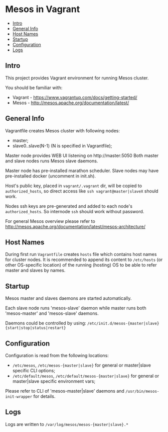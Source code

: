 Mesos in Vagrant
================

- [Intro](#intro)
- [General Info](#general-info)
- [Host Names](#host-names)
- [Startup](#startup)
- [Configuration](#configuration)
- [Logs](#logs)

Intro
-----
This project provides Vagrant environment for running Mesos cluster.

You should be familiar with:
- Vagrant - https://www.vagrantup.com/docs/getting-started/
- Mesos   - http://mesos.apache.org/documentation/latest/

General Info
------------
Vagrantfile creates Mesos cluster with following nodes:
- master;
- slave0..slave(N-1) (N is specified in Vagrantfile);

Master node provides WEB UI listening on http://master:5050
Both master and slave nodes runs Mesos slave daemons.

Master node has pre-installed marathon scheduler.
Slave nodes may have pre-installed docker (uncomment in init.sh).

Host's public key, placed in `vagrant/.vagrant` dir, will be
copied to `authorized_hosts`, so direct access like `ssh vagrant@master|slaveX`
should work.

Nodes ssh keys are pre-generated and added to each node's `authorized_hosts`.
So internode `ssh` should work without password.

For general Mesos overview please refer to
http://mesos.apache.org/documentation/latest/mesos-architecture/

Host Names
----------
During first run `Vagrantfile` creates `hosts` file which
contains host names for cluster nodes. It is recommended
to append its content to `/etc/hosts` (or other OS-specific
location) of the running (hosting) OS to be able to refer
master and slaves by names.

Startup
-------
Mesos master and slaves daemons are started automatically.

Each slave node runs 'mesos-slave' daemon while master runs both
'mesos-master' and 'mesos-slave' daemons.

Daemons could be controlled by using:
`/etc/init.d/mesos-{master|slave} {start|stop|status|restart}`

Configuration
-------------
Configuration is read from the following locations:
- `/etc/mesos`, `/etc/mesos-{master|slave}`
  for general or master|slave specific CLI options;
- `/etc/default/mesos`, `/etc/default/mesos-{master|slave}`
  for general or master|slave specific environment vars;

Please refer to CLI of 'mesos-master|slave' daemons and `/usr/bin/mesos-init-wrapper`
for details.

Logs
----
Logs are written to `/var/log/mesos/mesos-{master|slave}.*`

